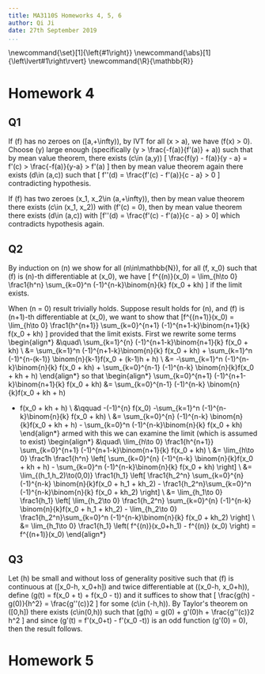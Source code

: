 ```yaml
---
title: MA3110S Homeworks 4, 5, 6
author: Qi Ji
date: 27th September 2019
...
```


\newcommand{\set}[1]{\left\{#1\right\}}
\newcommand{\abs}[1]{\left\lvert#1\right\rvert}
\newcommand{\R}{\mathbb{R}}

# Homework 4

## Q1

If \(f\) has no zeroes on \([a,+\infty)\), by IVT for all \(x > a\), we have \(f(x) > 0\).
Choose \(y\) large enough (specifically \(y > \frac{-f(a)}{f'(a)} + a\)) such that by mean value theorem,
there exists \(c\in (a,y)\)
\[ \frac{f(y) - f(a)}{y - a} = f'(c) > \frac{-f(a)}{y-a} > f'(a) \]
then by mean value theorem again there exists \(d\in (a,c)\) such that
\[ f''(d) = \frac{f'(c) - f'(a)}{c - a} > 0 \]
contradicting hypothesis.

If \(f\) has two zeroes \(x_1, x_2\in (a,+\infty)\), then by mean value theorem there exists
\(c\in (x_1, x_2)\) with \(f'(c) = 0\), then by mean value theorem there exists \(d\in (a,c)\) with
\[f''(d) = \frac{f'(c) - f'(a)}{c - a} > 0\]
which contradicts hypothesis again.

## Q2

By induction on \(n\) we show for all \(n\in\mathbb{N}\), for all \(f, x_0\) such that
\(f\) is \(n\)-th differentiable at \(x_0\), we have
\[ f^{(n)}(x_0) = \lim_{h\to 0} \frac1{h^n} \sum_{k=0}^n (-1)^{n-k}\binom{n}{k} f(x_0 + kh) \]
if the limit exists.

When \(n = 0\) result trivially holds. Suppose result holds for \(n\), and \(f\) is \(n+1\)-th differentiable at \(x_0\), we want to show that
\[f^{(n+1)}(x_0) = 
\lim_{h\to 0} \frac1{h^{n+1}} \sum_{k=0}^{n+1} (-1)^{n+1-k}\binom{n+1}{k} f(x_0 + kh) \]
provided that the limit exists.
First we rewrite some terms
\begin{align*}
&\quad\ \sum_{k=1}^{n} (-1)^{n+1-k}\binom{n+1}{k} f(x_0 + kh) \\
&= \sum_{k=1}^n (-1)^{n+1-k}\binom{n}{k} f(x_0 + kh) + \sum_{k=1}^n (-1)^{n-(k-1)} \binom{n}{k-1}f(x_0 + (k-1)h + h) \\
&= -\sum_{k=1}^n (-1)^{n-k}\binom{n}{k} f(x_0 + kh) + \sum_{k=0}^{n-1} (-1)^{n-k} \binom{n}{k}f(x_0 + kh + h)
\end{align*}
so that
\begin{align*}
\sum_{k=0}^{n+1} (-1)^{n+1-k}\binom{n+1}{k} f(x_0 + kh)
&=
\sum_{k=0}^{n-1} (-1)^{n-k} \binom{n}{k}f(x_0 + kh + h)
+ f(x_0 + kh + h) \\
&\qquad -(-1)^{n} f(x_0)
-\sum_{k=1}^n (-1)^{n-k}\binom{n}{k} f(x_0 + kh) \\
&=
\sum_{k=0}^{n} (-1)^{n-k} \binom{n}{k}f(x_0 + kh + h) - \sum_{k=0}^n (-1)^{n-k}\binom{n}{k} f(x_0 + kh)
\end{align*}
armed with this we can examine the limit (which is assumed to exist)
\begin{align*}
&\quad\ \lim_{h\to 0} \frac1{h^{n+1}} \sum_{k=0}^{n+1} (-1)^{n+1-k}\binom{n+1}{k} f(x_0 + kh) \\
&= \lim_{h\to 0} \frac1h \frac1{h^n} \left[
\sum_{k=0}^{n} (-1)^{n-k} \binom{n}{k}f(x_0 + kh + h) - \sum_{k=0}^n (-1)^{n-k}\binom{n}{k} f(x_0 + kh)
\right] \\
&= \lim_{(h_1,h_2)\to(0,0)}
\frac1{h_1} \left[
\frac1{h_2^n}
\sum_{k=0}^{n} (-1)^{n-k} \binom{n}{k}f(x_0 + h_1 + kh_2) -
\frac1{h_2^n}\sum_{k=0}^n (-1)^{n-k}\binom{n}{k} f(x_0 + kh_2)
\right] \\
&= \lim_{h_1\to 0} \frac1{h_1} \left[
\lim_{h_2\to 0} \frac1{h_2^n}
\sum_{k=0}^{n} (-1)^{n-k} \binom{n}{k}f(x_0 + h_1 + kh_2) -
\lim_{h_2\to 0} \frac1{h_2^n}\sum_{k=0}^n (-1)^{n-k}\binom{n}{k} f(x_0 + kh_2)
\right] \\
&= \lim_{h_1\to 0} \frac1{h_1} \left(
f^{(n)}(x_0+h_1) - f^{(n)} (x_0)
\right) = f^{(n+1)}(x_0)
\end{align*}

## Q3

Let \(h\) be small and without loss of generality positive such that
\(f\) is continuous at \([x_0-h, x_0+h]\) and twice differentiable at \((x_0-h, x_0+h)\),
define \(g(t) = f(x_0 + t) + f(x_0 - t)\) and it suffices to show that
\[ \frac{g(h) - g(0)}{h^2} = \frac{g''(c)}2 \]
for some \(c\in (-h,h)\).
By Taylor's theorem on \([0,h]\) there exists \(c\in(0,h)\) such that
\[g(h) = g(0) + g'(0)h + \frac{g''(c)}2 h^2 \]
and since \(g'(t) = f'(x_0+t) - f'(x_0 -t)\) is an odd function \(g'(0) = 0\),
then the result follows.

# Homework 5

<div style="height:50vh"></div>
